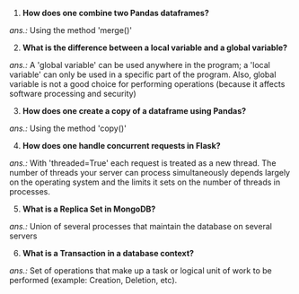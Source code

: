 1. **How does one combine two Pandas dataframes?**

*ans.:* Using the method 'merge()'

2. **What is the difference between a local variable and a global variable?**

*ans.:* A 'global variable' can be used anywhere in the program; a 'local variable' can only be used in a specific part of the program. Also, global variable is not a good choice for performing operations (because it affects software processing and security)

3. **How does one create a copy of a dataframe using Pandas?**

*ans.:* Using the method 'copy()'

4. **How does one handle concurrent requests in Flask?**

*ans.:* With 'threaded=True' each request is treated as a new thread. The number of threads your server can process simultaneously depends largely on the operating system and the limits it sets on the number of threads in processes.

5. **What is a Replica Set in MongoDB?**

*ans.:* Union of several processes that maintain the database on several servers

6. **What is a Transaction in a database context?**

*ans.:* Set of operations that make up a task or logical unit of work to be performed (example: Creation, Deletion, etc).